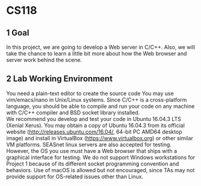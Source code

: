 # CS118  
## 1 Goal  
In this project, we are going to develop a Web server in C/C++. Also, we will take the chance to learn a little bit more about how the Web browser and server work behind the scene.  
## 2 Lab Working Environment  
You need a plain-text editor to create the source code You may use vim/emacs/nano in Unix/Linux systems. Since C/C++ is a cross-platform language, you should be able to compile and run your code on any machine with C/C++ compiler and BSD socket library installed.  
We recommend you develop and test your code in Ubuntu 16.04.3 LTS (Xenial Xerus). You may obtain a copy of Ubuntu 16.04.3 from its official website (http://releases.ubuntu.com/16.04/, 64-bit PC AMD64 desktop image) and install in VirtualBox (https://www.virtualbox.org) or other similar VM platforms. SEASnet linux servers are also accepted for testing. However, the OS you use must have a Web browser that ships with a graphical interface for testing. We do not support Windows workstations for Project 1 because of its different socket programming convention and behaviors. Use of macOS is allowed but not encouraged, since TAs may not provide support for OS-related issues other than Linux.
